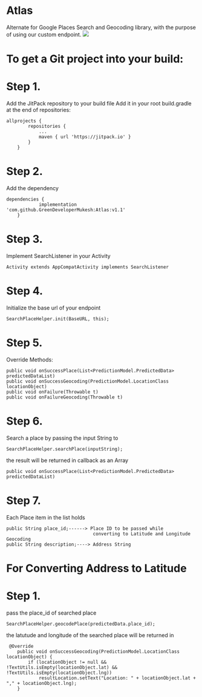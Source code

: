 # Atlas
Alternate for Google Places Search and Geocoding library, with the purpose of using our custom endpoint.
[![](https://jitpack.io/v/GreenDeveloperMukesh/Atlas.svg)](https://jitpack.io/#GreenDeveloperMukesh/Atlas)


# To get a Git project into your build:

# Step 1. 
Add the JitPack repository to your build file 
Add it in your root build.gradle at the end of repositories:
```
allprojects {
		repositories {
			...
			maven { url 'https://jitpack.io' }
		}
	}
```
# Step 2. 
Add the dependency
```
dependencies {
	        implementation 'com.github.GreenDeveloperMukesh:Atlas:v1.1'
	}
```


# Step 3.
Implement SearchListener in your Activity
````
Activity extends AppCompatActivity implements SearchListener

````
# Step 4.
Initialize the base url of your endpoint
```
SearchPlaceHelper.init(BaseURL, this);
```

# Step 5.
Override Methods:
```
public void onSuccessPlace(List<PredictionModel.PredictedData> predictedDataList)
public void onSuccessGeocoding(PredictionModel.LocationClass locationObject)
public void onFailure(Throwable t)
public void onFailureGeocoding(Throwable t)
```
# Step 6.
Search a place by passing the input String to 
```
SearchPlaceHelper.searchPlace(inputString);
```
the result will be returned in callback as an Array
```
public void onSuccessPlace(List<PredictionModel.PredictedData> predictedDataList)
```
# Step 7.
Each Place item in the list holds
```
public String place_id;------> Place ID to be passed while 
                                converting to Latitude and Longitude Geocoding
public String description;----> Address String 
```
# For Converting Address to Latitude
# Step 1.
pass the place_id of searched place 
```
SearchPlaceHelper.geocodePlace(predictedData.place_id);
```
the latutude and longitude of the searched place will be returned in 
```
 @Override
    public void onSuccessGeocoding(PredictionModel.LocationClass locationObject) {
        if (locationObject != null && !TextUtils.isEmpty(locationObject.lat) && !TextUtils.isEmpty(locationObject.lng))
            resultLocation.setText("Location: " + locationObject.lat + "," + locationObject.lng);
    }
```

